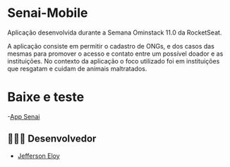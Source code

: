 # Senai-Mobile
Aplicação desenvolvida durante a Semana Ominstack 11.0 da RocketSeat.

A aplicação consiste em permitir o cadastro de ONGs, e dos casos das mesmas para promover o acesso e contato entre um possível doador e as instituições. No contexto da aplicação o foco utilizado foi em instituições que resgatam e cuidam de animais maltratados.

# Baixe e teste 

-[App Senai](https://expo.io/artifacts/27d1ed09-8eaf-420a-965f-85a034d3ed79)

 ## 👨🏼‍💻 Desenvolvedor 

- [Jefferson Eloy](https://www.linkedin.com/in/jefferson-eloy/)
